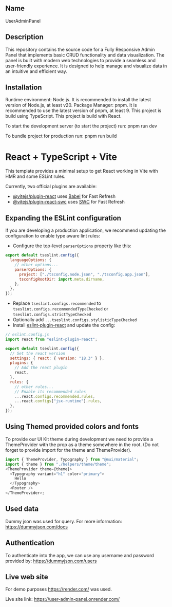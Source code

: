 ## Name

UserAdminPanel

## Description

This repository contains the source code for a Fully Responsive Admin Panel that implements basic CRUD functionality and data visualization. The panel is built with modern web technologies to provide a seamless and user-friendly experience. It is designed to help manage and visualize data in an intuitive and efficient way.

## Installation

Runtime environment: Node.js. It is recommended to install the latest version of Node.js, at least v20.
Package Manager: pnpm. It is recommended to use the latest version of pnpm, at least 9.
This project is build using TypeScript.
This project is build with React.

To start the development server (to start the project) run:
pnpm run dev

To bundle project for production run:
pnpm run build

# React + TypeScript + Vite

This template provides a minimal setup to get React working in Vite with HMR and some ESLint rules.

Currently, two official plugins are available:

- [@vitejs/plugin-react](https://github.com/vitejs/vite-plugin-react/blob/main/packages/plugin-react/README.md) uses [Babel](https://babeljs.io/) for Fast Refresh
- [@vitejs/plugin-react-swc](https://github.com/vitejs/vite-plugin-react-swc) uses [SWC](https://swc.rs/) for Fast Refresh

## Expanding the ESLint configuration

If you are developing a production application, we recommend updating the configuration to enable type aware lint rules:

- Configure the top-level `parserOptions` property like this:

```js
export default tseslint.config({
  languageOptions: {
    // other options...
    parserOptions: {
      project: ["./tsconfig.node.json", "./tsconfig.app.json"],
      tsconfigRootDir: import.meta.dirname,
    },
  },
});
```

- Replace `tseslint.configs.recommended` to `tseslint.configs.recommendedTypeChecked` or `tseslint.configs.strictTypeChecked`
- Optionally add `...tseslint.configs.stylisticTypeChecked`
- Install [eslint-plugin-react](https://github.com/jsx-eslint/eslint-plugin-react) and update the config:

```js
// eslint.config.js
import react from "eslint-plugin-react";

export default tseslint.config({
  // Set the react version
  settings: { react: { version: "18.3" } },
  plugins: {
    // Add the react plugin
    react,
  },
  rules: {
    // other rules...
    // Enable its recommended rules
    ...react.configs.recommended.rules,
    ...react.configs["jsx-runtime"].rules,
  },
});
```

## Using Themed provided colors and fonts

To provide our UI Kit theme during development we need to provide a ThemeProvider with the prop as a theme somewhere in the root. (Do not forget to provide import for the theme and ThemeProvider).

```js
import { ThemeProvider, Typography } from "@mui/material";
import { theme } from "./helpers/theme/theme";
<ThemeProvider theme={theme}>
  <Typography variant="h1" color="primary">
    Hello
  </Typography>
  <Router />
</ThemeProvider>;
```

## Used data

Dummy json was used for query. For more information: https://dummyjson.com/docs

## Authentication

To authenticate into the app, we can use any username and password provided by: https://dummyjson.com/users


## Live web site

For demo purposes https://render.com/ was used.

Live site link: https://user-admin-panel.onrender.com/